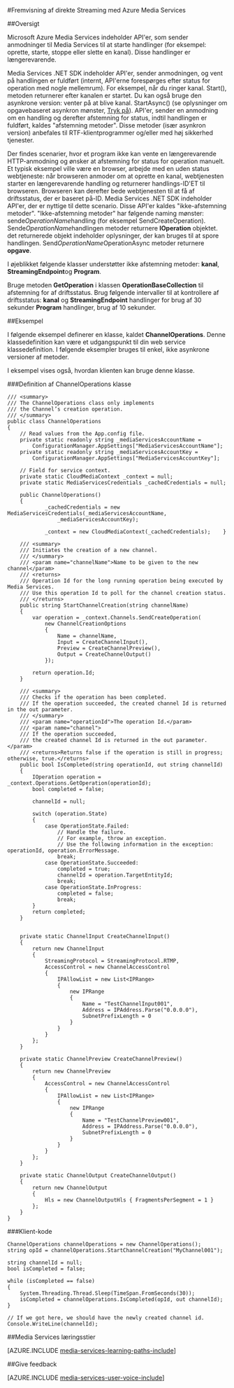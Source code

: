 <properties 
    pageTitle="Forespørge længerevarende handlinger | Microsoft Azure" 
    description="Dette emne viser, hvordan du afstemning længerevarende handlinger." 
    services="media-services" 
    documentationCenter="" 
    authors="juliako" 
    manager="erikre" 
    editor=""/>

<tags 
    ms.service="media-services" 
    ms.workload="media" 
    ms.tgt_pltfrm="na" 
    ms.devlang="na" 
    ms.topic="article" 
    ms.date="09/26/2016" 
    ms.author="juliako"/>


#<a name="delivering-live-streaming-with-azure-media-services"></a>Fremvisning af direkte Streaming med Azure Media Services

##<a name="overview"></a>Oversigt

Microsoft Azure Media Services indeholder API'er, som sender anmodninger til Media Services til at starte handlinger (for eksempel: oprette, starte, stoppe eller slette en kanal). Disse handlinger er længerevarende.

Media Services .NET SDK indeholder API'er, sender anmodningen, og vent på handlingen er fuldført (internt, API'erne forespørges efter status for operation med nogle mellemrum). For eksempel, når du ringer kanal. Start(), metoden returnerer efter kanalen er startet. Du kan også bruge den asynkrone version: venter på at blive kanal. StartAsync() (se oplysninger om opgavebaseret asynkron mønster, [Tryk på](https://msdn.microsoft.com/library/hh873175(v=vs.110).aspx)). API'er, sender en anmodning om en handling og derefter afstemning for status, indtil handlingen er fuldført, kaldes "afstemning metoder". Disse metoder (især asynkron version) anbefales til RTF-klientprogrammer og/eller med høj sikkerhed tjenester.

Der findes scenarier, hvor et program ikke kan vente en længerevarende HTTP-anmodning og ønsker at afstemning for status for operation manuelt. Et typisk eksempel ville være en browser, arbejde med en uden status webtjeneste: når browseren anmoder om at oprette en kanal, webtjenesten starter en længerevarende handling og returnerer handlings-ID'ET til browseren. Browseren kan derefter bede webtjenesten til at få af driftsstatus, der er baseret på-ID. Media Services .NET SDK indeholder API'er, der er nyttige til dette scenario. Disse API'er kaldes "ikke-afstemning metoder".
"Ikke-afstemning metoder" har følgende naming mønster: sende*OperationName*handling (for eksempel SendCreateOperation). Sende*OperationName*handlingen metoder returnere **IOperation** objektet. det returnerede objekt indeholder oplysninger, der kan bruges til at spore handlingen. Send*OperationName*OperationAsync metoder returnere **opgave<IOperation>**.

I øjeblikket følgende klasser understøtter ikke afstemning metoder: **kanal**, **StreamingEndpoint**og **Program**.

Bruge metoden **GetOperation** i klassen **OperationBaseCollection** til afstemning for af driftsstatus. Brug følgende intervaller til at kontrollere af driftsstatus: **kanal** og **StreamingEndpoint** handlinger for brug af 30 sekunder **Program** handlinger, brug af 10 sekunder.


##<a name="example"></a>Eksempel

I følgende eksempel definerer en klasse, kaldet **ChannelOperations**. Denne klassedefinition kan være et udgangspunkt til din web service klassedefinition. I følgende eksempler bruges til enkel, ikke asynkrone versioner af metoder.

I eksempel vises også, hvordan klienten kan bruge denne klasse.

###<a name="channeloperations-class-definition"></a>Definition af ChannelOperations klasse

    /// <summary> 
    /// The ChannelOperations class only implements 
    /// the Channel’s creation operation. 
    /// </summary> 
    public class ChannelOperations
    {
        // Read values from the App.config file.
        private static readonly string _mediaServicesAccountName =
            ConfigurationManager.AppSettings["MediaServicesAccountName"];
        private static readonly string _mediaServicesAccountKey =
            ConfigurationManager.AppSettings["MediaServicesAccountKey"];
    
        // Field for service context.
        private static CloudMediaContext _context = null;
        private static MediaServicesCredentials _cachedCredentials = null;
    
        public ChannelOperations()
        {
                _cachedCredentials = new MediaServicesCredentials(_mediaServicesAccountName,
                    _mediaServicesAccountKey);
    
                _context = new CloudMediaContext(_cachedCredentials);    }
    
        /// <summary>  
        /// Initiates the creation of a new channel.  
        /// </summary>  
        /// <param name="channelName">Name to be given to the new channel</param>  
        /// <returns>  
        /// Operation Id for the long running operation being executed by Media Services. 
        /// Use this operation Id to poll for the channel creation status. 
        /// </returns> 
        public string StartChannelCreation(string channelName)
        {
            var operation = _context.Channels.SendCreateOperation(
                new ChannelCreationOptions
                {
                    Name = channelName,
                    Input = CreateChannelInput(),
                    Preview = CreateChannelPreview(),
                    Output = CreateChannelOutput()
                });
    
            return operation.Id;
        }
    
        /// <summary> 
        /// Checks if the operation has been completed. 
        /// If the operation succeeded, the created channel Id is returned in the out parameter.
        /// </summary> 
        /// <param name="operationId">The operation Id.</param> 
        /// <param name="channel">
        /// If the operation succeeded, 
        /// the created channel Id is returned in the out parameter.</param>
        /// <returns>Returns false if the operation is still in progress; otherwise, true.</returns> 
        public bool IsCompleted(string operationId, out string channelId)
        {
            IOperation operation = _context.Operations.GetOperation(operationId);
            bool completed = false;
    
            channelId = null;
    
            switch (operation.State)
            {
                case OperationState.Failed:
                    // Handle the failure. 
                    // For example, throw an exception. 
                    // Use the following information in the exception: operationId, operation.ErrorMessage.
                    break;
                case OperationState.Succeeded:
                    completed = true;
                    channelId = operation.TargetEntityId;
                    break;
                case OperationState.InProgress:
                    completed = false;
                    break;
            }
            return completed;
        }
    
    
        private static ChannelInput CreateChannelInput()
        {
            return new ChannelInput
            {
                StreamingProtocol = StreamingProtocol.RTMP,
                AccessControl = new ChannelAccessControl
                {
                    IPAllowList = new List<IPRange>
                    {
                        new IPRange
                        {
                            Name = "TestChannelInput001",
                            Address = IPAddress.Parse("0.0.0.0"),
                            SubnetPrefixLength = 0
                        }
                    }
                }
            };
        }
    
        private static ChannelPreview CreateChannelPreview()
        {
            return new ChannelPreview
            {
                AccessControl = new ChannelAccessControl
                {
                    IPAllowList = new List<IPRange>
                    {
                        new IPRange
                        {
                            Name = "TestChannelPreview001",
                            Address = IPAddress.Parse("0.0.0.0"),
                            SubnetPrefixLength = 0
                        }
                    }
                }
            };
        }
    
        private static ChannelOutput CreateChannelOutput()
        {
            return new ChannelOutput
            {
                Hls = new ChannelOutputHls { FragmentsPerSegment = 1 }
            };
        }
    }

###<a name="the-client-code"></a>Klient-kode

    ChannelOperations channelOperations = new ChannelOperations();
    string opId = channelOperations.StartChannelCreation("MyChannel001");
    
    string channelId = null;
    bool isCompleted = false;
    
    while (isCompleted == false)
    {
        System.Threading.Thread.Sleep(TimeSpan.FromSeconds(30));
        isCompleted = channelOperations.IsCompleted(opId, out channelId);
    }
    
    // If we got here, we should have the newly created channel id.
    Console.WriteLine(channelId);
 


##<a name="media-services-learning-paths"></a>Media Services læringsstier

[AZURE.INCLUDE [media-services-learning-paths-include](../../includes/media-services-learning-paths-include.md)]

##<a name="provide-feedback"></a>Give feedback

[AZURE.INCLUDE [media-services-user-voice-include](../../includes/media-services-user-voice-include.md)]
